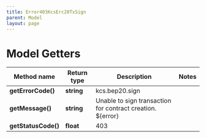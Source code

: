 ```yaml
---
title: Error403KcsErc20TxSign
parent: Model
layout: page
---
```


# Model Getters

Method name | Return type | Description | Notes
------------ | ------------- | ------------- | -------------
**getErrorCode()** | **string** | kcs.bep20.sign |
**getMessage()** | **string** | Unable to sign transaction for contract creation. ${error} |
**getStatusCode()** | **float** | 403 |

